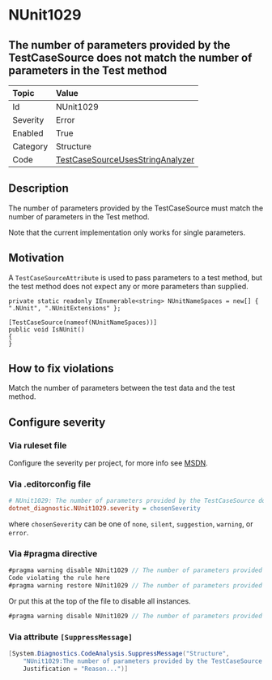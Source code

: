 # NUnit1029

## The number of parameters provided by the TestCaseSource does not match the number of parameters in the Test method

| Topic    | Value
| :--      | :--
| Id       | NUnit1029
| Severity | Error
| Enabled  | True
| Category | Structure
| Code     | [TestCaseSourceUsesStringAnalyzer](https://github.com/nunit/nunit.analyzers/blob/4.4.0/src/nunit.analyzers/TestCaseSourceUsage/TestCaseSourceUsesStringAnalyzer.cs)

## Description

The number of parameters provided by the TestCaseSource must match the number of parameters in the Test method.

Note that the current implementation only works for single parameters.

## Motivation

A `TestCaseSourceAttribute` is used to pass parameters to a test method, but the test method does not expect any or more
parameters than supplied.

```charp
private static readonly IEnumerable<string> NUnitNameSpaces = new[] { ".NUnit", ".NUnitExtensions" };

[TestCaseSource(nameof(NUnitNameSpaces))]
public void IsNUnit()
{
}
```

## How to fix violations

Match the number of parameters between the test data and the test method.

<!-- start generated config severity -->
## Configure severity

### Via ruleset file

Configure the severity per project, for more info see
[MSDN](https://learn.microsoft.com/en-us/visualstudio/code-quality/using-rule-sets-to-group-code-analysis-rules?view=vs-2022).

### Via .editorconfig file

```ini
# NUnit1029: The number of parameters provided by the TestCaseSource does not match the number of parameters in the Test method
dotnet_diagnostic.NUnit1029.severity = chosenSeverity
```

where `chosenSeverity` can be one of `none`, `silent`, `suggestion`, `warning`, or `error`.

### Via #pragma directive

```csharp
#pragma warning disable NUnit1029 // The number of parameters provided by the TestCaseSource does not match the number of parameters in the Test method
Code violating the rule here
#pragma warning restore NUnit1029 // The number of parameters provided by the TestCaseSource does not match the number of parameters in the Test method
```

Or put this at the top of the file to disable all instances.

```csharp
#pragma warning disable NUnit1029 // The number of parameters provided by the TestCaseSource does not match the number of parameters in the Test method
```

### Via attribute `[SuppressMessage]`

```csharp
[System.Diagnostics.CodeAnalysis.SuppressMessage("Structure",
    "NUnit1029:The number of parameters provided by the TestCaseSource does not match the number of parameters in the Test method",
    Justification = "Reason...")]
```
<!-- end generated config severity -->
